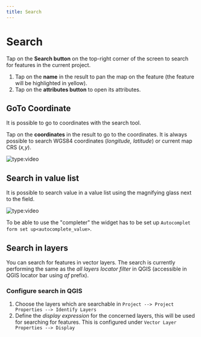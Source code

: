 ```yaml
---
title: Search
---
```


# Search

Tap on the **Search button** on the top-right corner of the screen to
search for features in the current project.

1.  Tap on the **name** in the result to pan the map on the feature (the
    feature will be highlighted in yellow).
2.  Tap on the **attributes button** to open its attributes.

## GoTo Coordinate

It is possible to go to coordinates with the search tool.

Tap on the **coordinates** in the result to go to the coordinates. It is
always possible to search WGS84 coordinates (*longitude, latitude*) or
current map CRS (*x,y*).

![type:video](https://player.vimeo.com/video/499566922)

## Search in value list

It is possible to search value in a value list using the magnifying
glass next to the field.

![type:video](https://player.vimeo.com/video/604661919)

To be able to use the \"completer\" the widget has to be set up
`Autocomplet form set up<autocomplete_value>`.

## Search in layers

You can search for features in vector layers. The search is currently
performing the same as the *all layers locator filter* in QGIS
(accessible in QGIS locator bar using *af* prefix).

### Configure search in QGIS

1.  Choose the layers which are searchable in
    `Project --> Project Properties --> Identify Layers`
2.  Define the *display expression* for the concerned layers, this will
    be used for searching for features. This is configured under
    `Vector Layer Properties --> Display`
